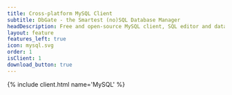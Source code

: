 ```yaml
---
title: Cross-platform MySQL Client
subtitle: DbGate - the Smartest (no)SQL Database Manager
headDescription: Free and open-source MySQL client, SQL editor and database manager. Desktop app in Linux, Windows, MacOS and web app in Docker.
layout: feature
features_left: true
icon: mysql.svg
order: 1
isClient: 1
download_button: true
---
```


{% include client.html name='MySQL' %}
